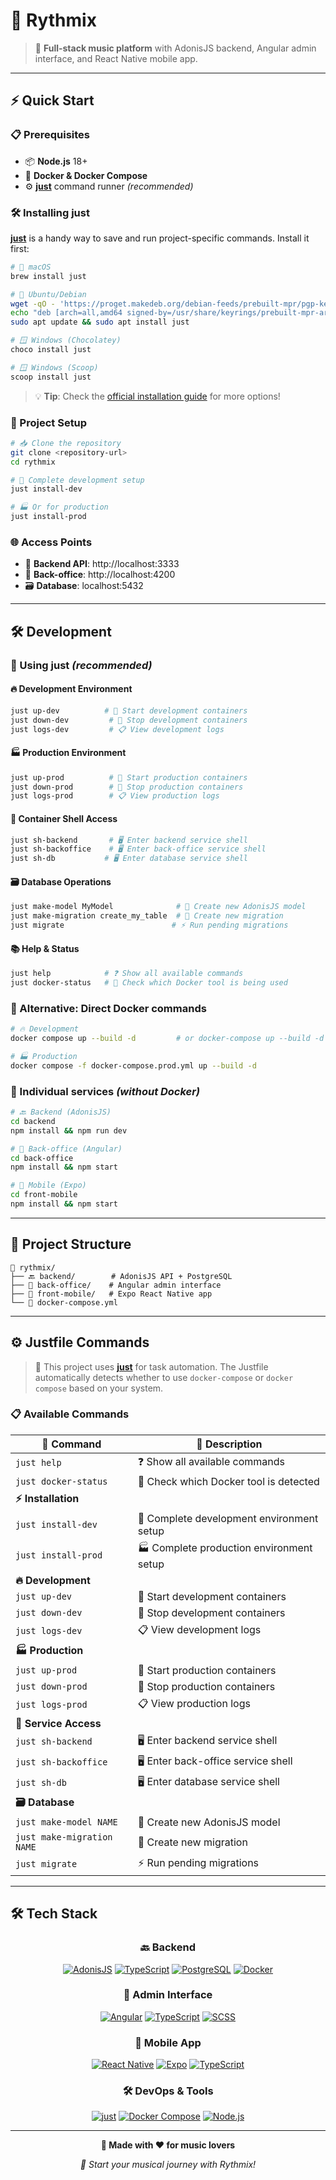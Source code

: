 # 🎵 Rythmix

> 🚀 **Full-stack music platform** with AdonisJS backend, Angular admin interface, and React Native mobile app.

---

## ⚡ Quick Start

### 📋 Prerequisites
- 📦 **Node.js** 18+
- 🐳 **Docker & Docker Compose**
- ⚙️ **[just](https://github.com/casey/just)** command runner *(recommended)*

### 🛠️ Installing just

**[just](https://github.com/casey/just)** is a handy way to save and run project-specific commands. Install it first:

```bash
# 🍎 macOS
brew install just

# 🐧 Ubuntu/Debian
wget -qO - 'https://proget.makedeb.org/debian-feeds/prebuilt-mpr/pgp-keys/makedeb-pub.gpg' | gpg --dearmor | sudo tee /usr/share/keyrings/prebuilt-mpr-archive-keyring.gpg 1> /dev/null
echo "deb [arch=all,amd64 signed-by=/usr/share/keyrings/prebuilt-mpr-archive-keyring.gpg] https://proget.makedeb.org prebuilt-mpr" | sudo tee /etc/apt/sources.list.d/prebuilt-mpr.list
sudo apt update && sudo apt install just

# 🪟 Windows (Chocolatey)
choco install just

# 🪟 Windows (Scoop)
scoop install just
```

> 💡 **Tip**: Check the [official installation guide](https://github.com/casey/just#installation) for more options!

### 🔧 Project Setup

```bash
# 📥 Clone the repository
git clone <repository-url>
cd rythmix

# 🚀 Complete development setup
just install-dev

# 🏭 Or for production
just install-prod
```

### 🌐 Access Points
- 🔗 **Backend API**: http://localhost:3333
- 💼 **Back-office**: http://localhost:4200
- 🗃️ **Database**: localhost:5432

---

## 🛠️ Development

### 🎯 Using just *(recommended)*

#### 🔥 Development Environment
```bash
just up-dev          # 🚀 Start development containers
just down-dev         # 🛑 Stop development containers
just logs-dev         # 📋 View development logs
```

#### 🏭 Production Environment
```bash
just up-prod          # 🚀 Start production containers
just down-prod        # 🛑 Stop production containers
just logs-prod        # 📋 View production logs
```

#### 🐚 Container Shell Access
```bash
just sh-backend       # 🖥️ Enter backend service shell
just sh-backoffice    # 🖥️ Enter back-office service shell
just sh-db           # 🖥️ Enter database service shell
```

#### 🗃️ Database Operations
```bash
just make-model MyModel              # 📝 Create new AdonisJS model
just make-migration create_my_table  # 🔄 Create new migration
just migrate                        # ⚡ Run pending migrations
```

#### 📚 Help & Status
```bash
just help            # ❓ Show all available commands
just docker-status   # 🐳 Check which Docker tool is being used
```

### 🔄 Alternative: Direct Docker commands
```bash
# 🔥 Development
docker compose up --build -d         # or docker-compose up --build -d

# 🏭 Production
docker compose -f docker-compose.prod.yml up --build -d
```

### 🎯 Individual services *(without Docker)*
```bash
# 🔙 Backend (AdonisJS)
cd backend
npm install && npm run dev

# 💼 Back-office (Angular)
cd back-office
npm install && npm start

# 📱 Mobile (Expo)
cd front-mobile
npm install && npm start
```

---

## 📁 Project Structure

```
🎵 rythmix/
├── 🔙 backend/        # AdonisJS API + PostgreSQL
├── 💼 back-office/    # Angular admin interface
├── 📱 front-mobile/   # Expo React Native app
└── 🐳 docker-compose.yml
```

---

## ⚙️ Justfile Commands

> 🎯 This project uses **[just](https://github.com/casey/just)** for task automation. The Justfile automatically detects whether to use `docker-compose` or `docker compose` based on your system.

### 📋 Available Commands

| 🎯 Command | 📝 Description |
|------------|----------------|
| `just help` | ❓ Show all available commands |
| `just docker-status` | 🐳 Check which Docker tool is detected |
| **⚡ Installation** |
| `just install-dev` | 🚀 Complete development environment setup |
| `just install-prod` | 🏭 Complete production environment setup |
| **🔥 Development** |
| `just up-dev` | 🚀 Start development containers |
| `just down-dev` | 🛑 Stop development containers |
| `just logs-dev` | 📋 View development logs |
| **🏭 Production** |
| `just up-prod` | 🚀 Start production containers |
| `just down-prod` | 🛑 Stop production containers |
| `just logs-prod` | 📋 View production logs |
| **🐚 Service Access** |
| `just sh-backend` | 🖥️ Enter backend service shell |
| `just sh-backoffice` | 🖥️ Enter back-office service shell |
| `just sh-db` | 🖥️ Enter database service shell |
| **🗃️ Database** |
| `just make-model NAME` | 📝 Create new AdonisJS model |
| `just make-migration NAME` | 🔄 Create new migration |
| `just migrate` | ⚡ Run pending migrations |

---

## 🛠️ Tech Stack

<div align="center">

### 🔙 Backend
[![AdonisJS](https://img.shields.io/badge/AdonisJS-6-5A45FF?style=for-the-badge&logo=adonisjs&logoColor=white)](https://adonisjs.com/)
[![TypeScript](https://img.shields.io/badge/TypeScript-007ACC?style=for-the-badge&logo=typescript&logoColor=white)](https://www.typescriptlang.org/)
[![PostgreSQL](https://img.shields.io/badge/PostgreSQL-316192?style=for-the-badge&logo=postgresql&logoColor=white)](https://www.postgresql.org/)
[![Docker](https://img.shields.io/badge/Docker-2496ED?style=for-the-badge&logo=docker&logoColor=white)](https://www.docker.com/)

### 💼 Admin Interface
[![Angular](https://img.shields.io/badge/Angular-DD0031?style=for-the-badge&logo=angular&logoColor=white)](https://angular.io/)
[![TypeScript](https://img.shields.io/badge/TypeScript-007ACC?style=for-the-badge&logo=typescript&logoColor=white)](https://www.typescriptlang.org/)
[![SCSS](https://img.shields.io/badge/SCSS-CC6699?style=for-the-badge&logo=sass&logoColor=white)](https://sass-lang.com/)

### 📱 Mobile App
[![React Native](https://img.shields.io/badge/React_Native-20232A?style=for-the-badge&logo=react&logoColor=61DAFB)](https://reactnative.dev/)
[![Expo](https://img.shields.io/badge/Expo-000020?style=for-the-badge&logo=expo&logoColor=white)](https://expo.dev/)
[![TypeScript](https://img.shields.io/badge/TypeScript-007ACC?style=for-the-badge&logo=typescript&logoColor=white)](https://www.typescriptlang.org/)

### 🛠️ DevOps & Tools
[![just](https://img.shields.io/badge/just-FF6B35?style=for-the-badge&logo=rust&logoColor=white)](https://github.com/casey/just)
[![Docker Compose](https://img.shields.io/badge/Docker_Compose-2496ED?style=for-the-badge&logo=docker&logoColor=white)](https://docs.docker.com/compose/)
[![Node.js](https://img.shields.io/badge/Node.js-339933?style=for-the-badge&logo=nodedotjs&logoColor=white)](https://nodejs.org/)

</div>

---

<div align="center">

**🎵 Made with ❤️ for music lovers**

*🚀 Start your musical journey with Rythmix!*

</div>